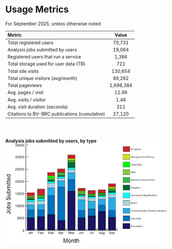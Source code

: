 # Usage Metrics
For September 2025, unless otherwise noted

| Metric                                          | Value     |
| :---------------------------------------------  | :-------: |
| Total registered users                          |   70,731  |
| Analysis jobs submitted by users                |	  19,064  |
| Registered users that run a service             |    1,386  |
| Total storage used for user data (TB)           |      721  |
| Total site visits                               |  130,654  |
| Total unique visitors (avg/month)               |   89,262  |
| Total pageviews                                 | 1,698,384 |                      
| Avg. pages / visit                              |     12.99 |
| Avg. visits / visitor                           |      1.46 |
| Avg. visit duration (seconds)                   |       311 | 
| Citations to BV-BRC publications (cumulative)   |    27,120 |

<br>
<br>

**Analysis jobs submitted by users, by type**
![Submitted Jobs](./images/jobs_jan_2025_sep_2025.png "Submitted jobs")

